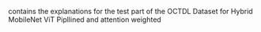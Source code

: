 contains the explanations for the test part of the OCTDL Dataset for Hybrid MobileNet ViT Pipllined and attention weighted
